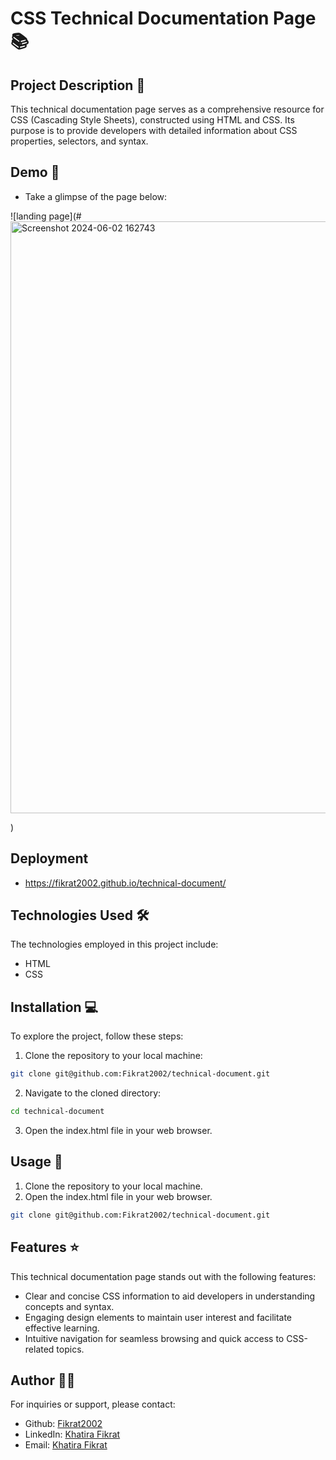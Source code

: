 # CSS Technical Documentation Page 📚
## Project Description 📝

This technical documentation page serves as a comprehensive resource for CSS (Cascading Style Sheets), constructed using HTML and CSS. Its purpose is to provide developers with detailed information about CSS properties, selectors, and syntax.


## Demo 📸

- Take a glimpse of the page below: 

![landing page](# <img width="947" alt="Screenshot 2024-06-02 162743" src="https://github.com/Fikrat2002/technical-document/assets/168417613/3dd896cb-f59d-4072-b002-2ba715f2bae4">

)

## Deployment
- https://fikrat2002.github.io/technical-document/
## Technologies Used 🛠️

The technologies employed in this project include:

- HTML
- CSS

## Installation 💻

To explore the project, follow these steps:

1. Clone the repository to your local machine:

```bash
git clone git@github.com:Fikrat2002/technical-document.git
```

2. Navigate to the cloned directory:

```bash
cd technical-document
```

3. Open the index.html file in your web browser.

## Usage 🎯

1. Clone the repository to your local machine.
2. Open the index.html file in your web browser.

```bash
git clone git@github.com:Fikrat2002/technical-document.git
```

## Features ⭐

This technical documentation page stands out with the following features:

- Clear and concise CSS information to aid developers in understanding concepts and syntax.
- Engaging design elements to maintain user interest and facilitate effective learning.
- Intuitive navigation for seamless browsing and quick access to CSS-related topics.

## Author 👩‍💻

For inquiries or support, please contact:

- Github: [Fikrat2002](https://github.com/Fikrat2002)
- LinkedIn: [Khatira Fikrat](https://www.linkedin.com/in/khatira-fikrat-671404311)
- Email: [Khatira Fikrat](fekratkhatira@gmail.com)

